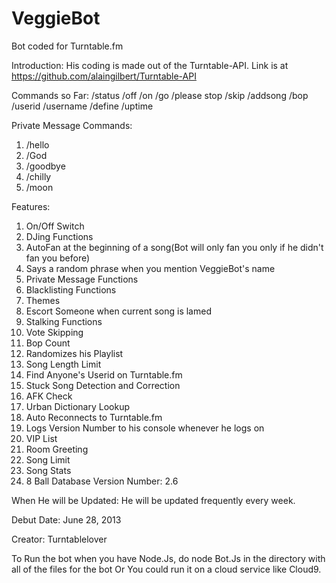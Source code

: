 VeggieBot
=========

Bot coded for Turntable.fm

Introduction: His coding is made out of the Turntable-API. Link is at https://github.com/alaingilbert/Turntable-API

Commands so Far:
/status
/off
/on
/go
/please stop
/skip
/addsong
/bop
/userid
/username
/define
/uptime

Private Message Commands:
1. /hello
2. /God
3. /goodbye
4. /chilly
5. /moon

Features:
1. On/Off Switch
2. DJing Functions
3. AutoFan at the beginning of a song(Bot will only fan you only if he didn't fan you before)
4. Says a random phrase when you mention VeggieBot's name
5. Private Message Functions
6. Blacklisting Functions
7. Themes
8. Escort Someone when current song is lamed
9. Stalking Functions
10. Vote Skipping
11. Bop Count
12. Randomizes his Playlist
13. Song Length Limit
14. Find Anyone's Userid on Turntable.fm
15. Stuck Song Detection and Correction
16. AFK Check
17. Urban Dictionary Lookup
18. Auto Reconnects to Turntable.fm
19. Logs Version Number to his console whenever he logs on
20. VIP List
21. Room Greeting
22. Song Limit
23. Song Stats
24. 8 Ball Database
Version Number: 2.6

When He will be Updated: He will be updated frequently every week. 
 
Debut Date: June 28, 2013
 
Creator: Turntablelover

To Run the bot when you have Node.Js, do node Bot.Js in the directory with all of the files for the bot
Or You could run it on a cloud service like Cloud9. 
